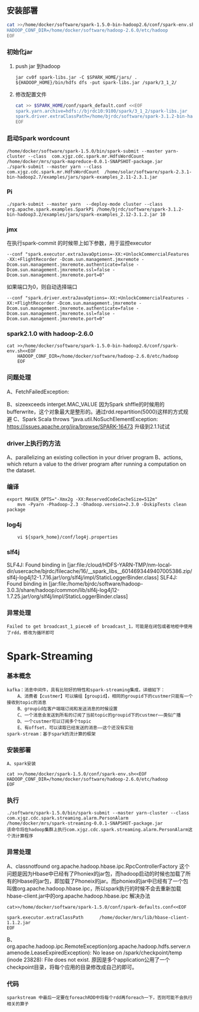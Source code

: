## 安装部署
```sh
cat >>/home/docker/software/spark-1.5.0-bin-hadoop2.6/conf/spark-env.sh<<EOF
HADOOP_CONF_DIR=/home/docker/software/hadoop-2.6.0/etc/hadoop
EOF
```
### 初始化jar

1. push jar 到hadoop

   ```
   jar cv0f spark-libs.jar -C $SPARK_HOME/jars/ .
   ${HADOOP_HOME}/bin/hdfs dfs -put spark-libs.jar /spark/3_1_2/
   ```

2. 修改配置文件

   ```sh
   cat >> $SPARK_HOME/conf/spark_default.conf <<EOF
   spark.yarn.archive=hdfs://bjrdc10:9100/spark/3_1_2/spark-libs.jar
   spark.driver.extraClassPath=/home/bjrdc/software/spark-3.1.2-bin-hadoop3.2/jars/spark-sql_2.12-3.1.2.jar
   EOF
   ```

   

### 启动Spark wordcount

```
/home/docker/software/spark-1.5.0/bin/spark-submit --master yarn-cluster --class  com.xjgz.cdc.spark.mr.HdfsWordCount  /home/docker/mrs/spark-mapreduce-0.0.1-SNAPSHOT-package.jar
./spark-submit --master yarn --class  com.xjgz.cdc.spark.mr.HdfsWordCount  /home/solar/software/spark-2.3.1-bin-hadoop2.7/examples/jars/spark-examples_2.11-2.3.1.jar 
```
### Pi
```
./spark-submit --master yarn  --deploy-mode cluster --class  org.apache.spark.examples.SparkPi /home/bjrdc/software/spark-3.1.2-bin-hadoop3.2/examples/jars/spark-examples_2.12-3.1.2.jar 10
```
### jmx
在执行spark-commit 的时候带上如下参数，用于监控executor
```
--conf "spark.executor.extraJavaOptions=-XX:+UnlockCommercialFeatures -XX:+FlightRecorder -Dcom.sun.management.jmxremote -Dcom.sun.management.jmxremote.authenticate=false -Dcom.sun.management.jmxremote.ssl=false -Dcom.sun.management.jmxremote.port=0"
```
如果端口为0，则自动选择端口
```
--conf "spark.driver.extraJavaOptions=-XX:+UnlockCommercialFeatures -XX:+FlightRecorder -Dcom.sun.management.jmxremote -Dcom.sun.management.jmxremote.authenticate=false -Dcom.sun.management.jmxremote.ssl=false -Dcom.sun.management.jmxremote.port=0"
```
### spark2.1.0 with hadoop-2.6.0
```
cat >>/home/docker/software/spark-1.5.0-bin-hadoop2.6/conf/spark-env.sh<<EOF
	HADOOP_CONF_DIR=/home/docker/software/hadoop-2.6.0/etc/hadoop
	EOF
```

### 问题处理
A、FetchFailedException:
	
B、sizeexceeds interget.MAC_VALUE
 因为Spark shffle的时候用的bufferwrite，这个对象最大是整形的。通过rdd.repartition(5000)这样的方式规避
C、Spark Scala throws “java.util.NoSuchElementException:
 https://issues.apache.org/jira/browse/SPARK-16473
 升级到2.1.1试试

### driver上执行的方法
A、parallelizing an existing collection in your driver program
B、actions, which return a value to the driver program after running a computation on the dataset. 

### 编译
```
export MAVEN_OPTS="-Xmx2g -XX:ReservedCodeCacheSize=512m"
	mvn -Pyarn -Phadoop-2.3 -Dhadoop.version=2.3.0 -DskipTests clean package
```
### log4j
```
	vi ${spark_home}/conf/log4j.properties
```
### slf4j
SLF4J: Found binding in [jar:file:/cloud/HDFS-YARN-TMP/nm-local-dir/usercache/bjrdc/filecache/16/__spark_libs__6014693449407005386.zip/slf4j-log4j12-1.7.16.jar!/org/slf4j/impl/StaticLoggerBinder.class]
SLF4J: Found binding in [jar:file:/home/bjrdc/software/hadoop-3.0.3/share/hadoop/common/lib/slf4j-log4j12-1.7.25.jar!/org/slf4j/impl/StaticLoggerBinder.class]


### 异常处理
	Failed to get broadcast_1_piece0 of broadcast_1，可能是在闭包或者地柜中使用了rdd，修改为循环即可

# Spark-Streaming
### 基本概念
	kafka：消息中间件，具有比较好的特性和spark-streaming集成，详细如下：
		A、消费者【custmer】可以编组【groupid】，相同的groupid下的custmer只能有一个接收到topic的消息
		B、groupid在客户端端订阅和发送消息的时候设置
		C、一个消息会发送到所有的订阅了当前topic的groupid下的custmer——类似广播
		D、一个custmer可以订阅多个topic
		E、有offset，可以读取已经发送的消息——这个还没有实验
	spark-stream：基于spark的流计算的框架
### 安装部署
	A、spark安装
```
cat >>/home/docker/spark-1.5.0/conf/spark-env.sh<<EOF
HADOOP_CONF_DIR=/home/docker/software/hadoop-2.6.0/etc/hadoop
EOF
```
### 执行
	./software/spark-1.5.0/bin/spark-submit --master yarn-cluster --class com.xjgz.cdc.spark.streaming.alarm.PersonAlarm  /home/docker/mrs/spark-streaming-0.0.1-SNAPSHOT-package.jar
	该命令将在hadoop集群上执行com.xjgz.cdc.spark.streaming.alarm.PersonAlarm这个流计算程序
### 异常处理
A、classnotfound org.apache.hadoop.hbase.ipc.RpcControllerFactory
 这个问题是因为Hbase中已经有了Phoniex的jar包，而hadoop启动的时候也加载了所有的Hbase的jar包，即加载了Phoneix的jar。而phoniex的jar中已经有了一个包叫做org.apache.hadoop.hbase.ipc，所以spark执行的时候不会去重新加载hbase-client.jar中的org.apache.hadoop.hbase.ipc
		解决办法
```
cat>>/home/docker/software/spark-1.5.0/conf/spark-defaults.conf<<EOF

spark.executor.extraClassPath	   /home/docker/mrs/lib/hbase-client-1.1.2.jar
EOF
```
B、org.apache.hadoop.ipc.RemoteException(org.apache.hadoop.hdfs.server.namenode.LeaseExpiredException): No lease on /spark/checkpoint/temp (inode 23828): File does not exist.
 原因是多个application公用了一个checkpoint目录，将每个应用的目录修改成自己的即可。
### 代码
	sparkstream 中最后一定要在foreachRDD中将每个rdd再foreach一下，否则可能不会执行相关的算子
